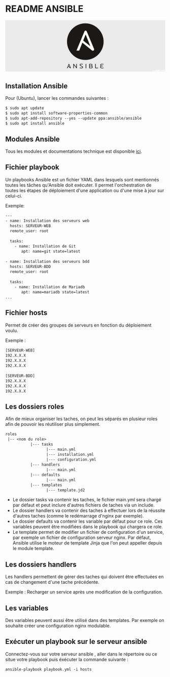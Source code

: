 # README ANSIBLE

![ansible](ansible.jpg)
## Installation Ansible

Pour (Ubuntu), lancer les commandes suivantes :
```
$ sudo apt update
$ sudo apt install software-properties-common
$ sudo apt-add-repository --yes --update ppa:ansible/ansible
$ sudo apt install ansible
```

## Modules Ansible

Tous les modules et documentations technique est disponible [ici](https://docs.ansible.com/ansible/2.8/modules/modules_by_category.html).

## Fichier playbook

Un playbooks Ansible est un fichier YAML dans lesquels sont mentionnés toutes les tâches qu'Ansible doit exécuter.
Il permet l'orchestration de toutes les étapes de déploiement d'une application ou d'une mise à jour sur celui-ci.

Exemple:
```
---
- name: Installation des serveurs web
  hosts: SERVEUR-WEB
  remote_user: root

  tasks: 
    - name: Installation de Git
       apt: name=git state=latest

- name: Installation des serveurs bdd
  hosts: SERVEUR-BDD
  remote_user: root

  tasks: 
    - name: Installation de Mariadb
       apt: name=mariadb state=latest
...
```

## Fichier hosts

Permet de créer des groupes de serveurs en fonction du déploiement voulu.

Exemple :
```
[SERVEUR-WEB]
192.X.X.X
192.X.X.X
192.X.X.X

[SERVEUR-BDD]
192.X.X.X
192.X.X.X
192.X.X.X
```
## Les dossiers roles

Afin de mieux organiser les taches, on peut les séparés en plusieur roles afin de pouvoir les réutiliser plus simplement.

```
roles
 |-- <nom du role>
           |--- tasks
                  |--- main.yml
                  |--- installation.yml 
                  |--- configuration.yml 
           |--- handlers
                  |--- main.yml
           |--- defaults
                  |--- main.yml
           |--- templates
                  |--- template.jd2
```
* Le dossier tasks va contenir les taches, le fichier main.yml sera chargé par défaut et peut inclure d'autres fichiers de taches via un include.
* Le dossier handlers va contenir des taches à effectuer lors de la réussite d'autres taches (comme le redémarrage d'nginx par exemple).
* Le dossier defaults va contenir les variable par défaut pour ce role. Ces variables peuvent être modifiées dans le playbook qui chargera ce role.
* Le template permet de modifier un fichier de configuration d'un service, par exemple un fichier de configuration serveur nginx.
Par défaut, Ansible utilise le moteur de template Jinja que l'on peut appeller depuis le module template.

## Les dossiers handlers

Les handlers permettent de gérer des taches qui doivent être effectuées en cas de changement d'une tache précédente.

Exemple : Recharger un service après une modification de la configuration.

## Les variables

Des variables peuvent aussi être utilisé dans des templates. Par exemple on souhaite créer une configuration nginx modulable.

## Exécuter un playbook sur le serveur ansible

Connectez-vous sur votre serveur ansible , aller dans le répertoire ou ce situe votre playbook puis éxécuter la commande suivante :

```
ansible-playbook playbook.yml -i hosts
```